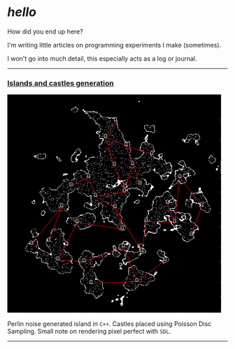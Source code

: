 # *hello*

How did you end up here?

I'm writing little articles on programming experiments I make (sometimes).

I won't go into much detail, this especially acts as a log or journal.

---

### [Islands and castles generation](/blug/castles.html)

<img src="img/castles/castles11.png" style="display:inline-block">

Perlin noise generated island in `C++`. Castles placed using Poisson Disc Sampling. Small note on rendering pixel perfect with `SDL`.

---
